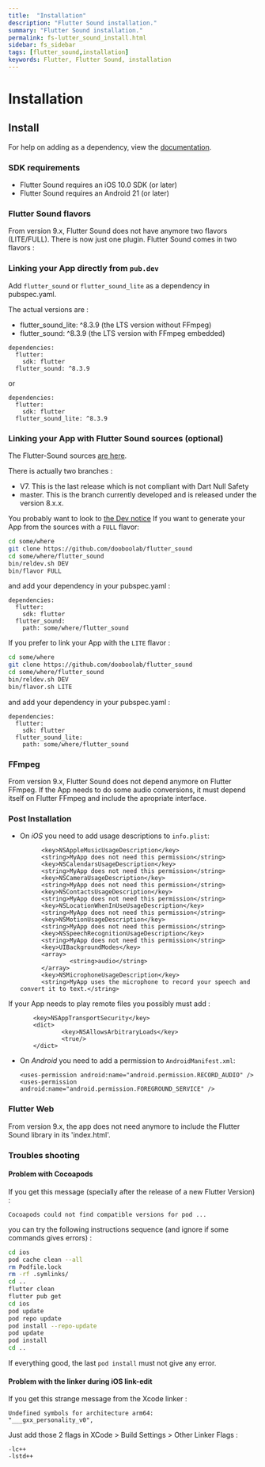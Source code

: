 ```yaml
---
title:  "Installation"
description: "Flutter Sound installation."
summary: "Flutter Sound installation."
permalink: fs-lutter_sound_install.html
sidebar: fs_sidebar
tags: [flutter_sound,installation]
keywords: Flutter, Flutter Sound, installation
---
```

# Installation

## Install

For help on adding as a dependency, view the [documentation](https://flutter.io/using-packages/).

### SDK requirements

* Flutter Sound requires an iOS 10.0 SDK \(or later\)
* Flutter Sound requires an Android 21 \(or later\)

### Flutter Sound flavors

From version 9.x, Flutter Sound does not have anymore two flavors (LITE/FULL).
There is now just one plugin.
Flutter Sound comes in two flavors :

### Linking your App directly from `pub.dev`

Add `flutter_sound` or `flutter_sound_lite` as a dependency in pubspec.yaml.

The actual versions are :

* flutter\_sound\_lite: ^8.3.9  \(the LTS version without FFmpeg\)
* flutter\_sound: ^8.3.9 \(the LTS version with FFmpeg embedded\)

```text
dependencies:
  flutter:
    sdk: flutter
  flutter_sound: ^8.3.9
```

or

```text
dependencies:
  flutter:
    sdk: flutter
  flutter_sound_lite: ^8.3.9
```

### Linking your App with Flutter Sound sources \(optional\)

The Flutter-Sound sources [are here](https://github.com/dooboolab/flutter_sound).

There is actually two branches :

* V7. This is the last release which is not compliant with Dart Null Safety
* master. This is the branch currently developed and is released under the version 8.x.x.

You probably want to look to [the Dev notice](tau_dev.html)
If you want to generate your App from the sources with a `FULL` flavor:

```bash
cd some/where
git clone https://github.com/dooboolab/flutter_sound
cd some/where/flutter_sound
bin/reldev.sh DEV
bin/flavor FULL
```

and add your dependency in your pubspec.yaml :

```text
dependencies:
  flutter:
    sdk: flutter
  flutter_sound:
    path: some/where/flutter_sound
```

If you prefer to link your App with the `LITE` flavor :

```bash
cd some/where
git clone https://github.com/dooboolab/flutter_sound
cd some/where/flutter_sound
bin/reldev.sh DEV
bin/flavor.sh LITE
```

and add your dependency in your pubspec.yaml :

```text
dependencies:
  flutter:
    sdk: flutter
  flutter_sound_lite:
    path: some/where/flutter_sound
```

### FFmpeg

From version 9.x, Flutter Sound does not depend anymore on Flutter FFmpeg.
If the App needs to do some audio conversions, it must depend itself on Flutter FFmpeg and include the apropriate interface.

### Post Installation

* On _iOS_ you need to add usage descriptions to `info.plist`:

  ```markup
        <key>NSAppleMusicUsageDescription</key>
        <string>MyApp does not need this permission</string>
        <key>NSCalendarsUsageDescription</key>
        <string>MyApp does not need this permission</string>
        <key>NSCameraUsageDescription</key>
        <string>MyApp does not need this permission</string>
        <key>NSContactsUsageDescription</key>
        <string>MyApp does not need this permission</string>
        <key>NSLocationWhenInUseUsageDescription</key>
        <string>MyApp does not need this permission</string>
        <key>NSMotionUsageDescription</key>
        <string>MyApp does not need this permission</string>
        <key>NSSpeechRecognitionUsageDescription</key>
        <string>MyApp does not need this permission</string>
        <key>UIBackgroundModes</key>
        <array>
                <string>audio</string>
        </array>
        <key>NSMicrophoneUsageDescription</key>
        <string>MyApp uses the microphone to record your speech and convert it to text.</string>
  ```

If your App needs to play remote files you possibly must add :

```markup
       <key>NSAppTransportSecurity</key>
       <dict>
               <key>NSAllowsArbitraryLoads</key>
               <true/>
       </dict>
```

* On _Android_ you need to add a permission to `AndroidManifest.xml`:

  ```markup
  <uses-permission android:name="android.permission.RECORD_AUDIO" />
  <uses-permission android:name="android.permission.FOREGROUND_SERVICE" />
  ```

### Flutter Web

From version 9.x, the app does not need anymore to include the Flutter Sound library in its 'index.html'.

### Troubles shooting

#### Problem with Cocoapods

If you get this message \(specially after the release of a new Flutter Version\) :

```text
Cocoapods could not find compatible versions for pod ...
```

you can try the following instructions sequence \(and ignore if some commands gives errors\) :

```bash
cd ios
pod cache clean --all
rm Podfile.lock
rm -rf .symlinks/
cd ..
flutter clean
flutter pub get
cd ios
pod update
pod repo update
pod install --repo-update
pod update
pod install
cd ..
```

If everything good, the last `pod install` must not give any error.

#### Problem with the linker during iOS link-edit

If you get this strange message from the Xcode linker : 
```
Undefined symbols for architecture arm64:
"___gxx_personality_v0",
```

Just add those 2 flags in XCode > Build Settings > Other Linker Flags :

```
-lc++
-lstd++
```
